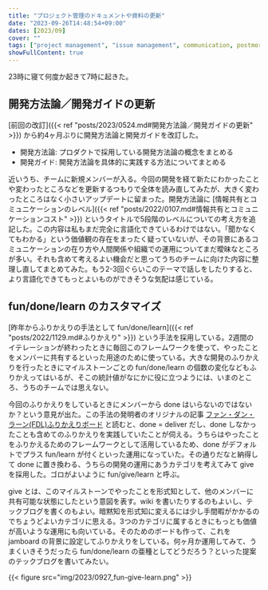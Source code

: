 ```yaml
---
title: "プロジェクト管理のドキュメントや資料の更新"
date: "2023-09-26T14:48:54+09:00"
dates: [2023/09]
cover: ""
tags: ["project management", "issue management", communication, postmortem]
showFullContent: true
---
```


23時に寝て何度か起きて7時に起きた。

## 開発方法論／開発ガイドの更新

[前回の改訂]({{< ref "posts/2023/0524.md#開発方法論／開発ガイドの更新" >}}) から約4ヶ月ぶりに開発方法論と開発ガイドを改訂した。

* 開発方法論: プロダクトで採用している開発方法論の概念をまとめる
* 開発ガイド: 開発方法論を具体的に実践する方法についてまとめる

近いうち、チームに新規メンバーが入る。今回の開発を経て新たにわかったことや変わったところなどを更新するつもりで全体を読み直してみたが、大きく変わったところはなく小さいアップデートに留まった。開発方法論に [情報共有とコミュニケーションのレベル]({{< ref "posts/2022/0107.md#情報共有とコミュニケーションコスト" >}}) というタイトルで5段階のレベルについての考え方を追記した。この内容は私もまだ完全に言語化できているわけではない。「聞かなくてもわかる」という価値観の存在をまったく疑っていないが、その背景にあるコミュニケーションの在り方や人間関係や組織での運用についてまだ曖昧なところが多い。それも含めて考えるよい機会だと思ってうちのチームに向けた内容に整理し直してまとめてみた。もう2-3回ぐらいこのテーマで話しをしたりすると、より言語化できてもっとよいものができそうな気配は感じている。

## fun/done/learn のカスタマイズ

[昨年からふりかえりの手法として fun/done/learn]({{< ref "posts/2022/1129.md#ふりかえり" >}}) という手法を採用している。2週間のイテレーションが終わったときに毎回このフレームワークを使って、やったことをメンバーに共有するといった用途のために使っている。大きな開発のふりかえりを行ったときにマイルストーンごとの fun/done/learn の個数の変化などもふりかえってはいるが、そこの統計値がなにかに役に立つようには、いまのところ、うちのチームでは思えない。

今回のふりかえりをしているときにメンバーから done はいらないのではないか？という意見が出た。この手法の発明者のオリジナルの記事 [ファン・ダン・ラーン(FDL)ふりかえりボード](https://qiita.com/yattom/items/90ac533d993d3a2d2d0f) と読むと、done = deliver だし、done しなかったことも含めてのふりかえりを実践していたことが伺える。うちらはやったことをふりかえるためのフレームワークとして活用しているため、done がデフォルトでプラス fun/learn が付くといった運用になっていた。その通りだなと納得して done に置き換わる、うちらの開発の運用にあうカテゴリを考えてみて give を採用した。ゴロがよいように fun/give/learn と呼ぶ。

give とは、このマイルストーンでやったことを形式知として、他のメンバーに共有可能な状態にしたという意図を表す。wiki を書いたりするのもよいし、テックブログを書くのもよい。暗黙知を形式知に変えるには少し手間暇がかかるのでちょうどよいカテゴリに思える。3つのカテゴリに属するときにもっとも価値が高いような運用にも向いている。そのためのボードも作って、これを jamboard の背景に設定してふりかえりをしている。何ヶ月か運用してみて、うまくいきそうだったら fun/done/learn の亜種としてどうだろう？といった提案のテックブログを書いてみたい。

{{< figure src="img/2023/0927_fun-give-learn.png" >}}
